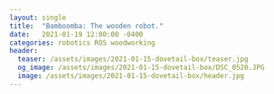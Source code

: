 ```yaml
---
layout: single
title:  "Bamboomba: The wooden robot."
date:   2021-01-19 12:00:00 -0400
categories: robotics ROS woodworking
header:
  teaser: /assets/images/2021-01-15-dovetail-box/teaser.jpg
  og_image: /assets/images/2021-01-15-dovetail-box/DSC_0520.JPG
  image: /assets/images/2021-01-15-dovetail-box/header.jpg
---
```

